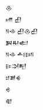 <div class='block'>
<div class='line'>𒊮</div>
<div class='line'>𒋬 𒌷</div>
<div class='line'>𒀀𒈾 𒌷𒊮𒌷</div>
<div class='line'>𒀉𒊑𒅗</div>
<div class='line'>𒀀𒈾 𒋀𒅀</div>
<div class='line'>𒄿𒋫𒋃</div>
<div class='line'>𒄑𒋢𒄯</div>
<div class='line'>𒄴</div>
<div class='line'>𒊏</div>
</div>